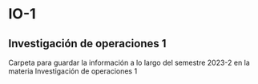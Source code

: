 # IO-1
## Investigación de operaciones 1
Carpeta para guardar la información a lo largo del semestre 2023-2 en la materia Investigación de operaciones 1
